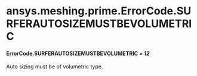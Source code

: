 <a id="ansys-meshing-prime-errorcode-surferautosizemustbevolumetric"></a>

# ansys.meshing.prime.ErrorCode.SURFERAUTOSIZEMUSTBEVOLUMETRIC

<a id="ansys.meshing.prime.ErrorCode.SURFERAUTOSIZEMUSTBEVOLUMETRIC"></a>

#### ErrorCode.SURFERAUTOSIZEMUSTBEVOLUMETRIC *= 12*

Auto sizing must be of volumetric type.

<!-- !! processed by numpydoc !! -->
